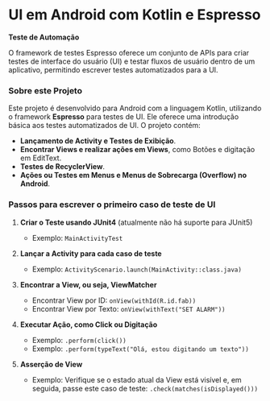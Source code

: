 
# UI em Android com Kotlin e Espresso
**Teste de Automação**

O framework de testes Espresso oferece um conjunto de APIs para criar testes de interface do usuário (UI) e testar fluxos de usuário dentro de um aplicativo, permitindo escrever testes automatizados para a UI.

### Sobre este Projeto

Este projeto é desenvolvido para Android com a linguagem Kotlin, utilizando o framework **Espresso** para testes de UI. Ele oferece uma introdução básica aos testes automatizados de UI. O projeto contém:

- **Lançamento de Activity e Testes de Exibição**.
- **Encontrar Views e realizar ações em Views**, como Botões e digitação em EditText.
- **Testes de RecyclerView**.
- **Ações ou Testes em Menus e Menus de Sobrecarga (Overflow) no Android**.

### Passos para escrever o primeiro caso de teste de UI

1. **Criar o Teste usando JUnit4** (atualmente não há suporte para JUnit5)
   - Exemplo: `MainActivityTest`

2. **Lançar a Activity para cada caso de teste**
   - Exemplo: `ActivityScenario.launch(MainActivity::class.java)`

3. **Encontrar a View, ou seja, ViewMatcher**
   - Encontrar View por ID: `onView(withId(R.id.fab))`
   - Encontrar View por Texto: `onView(withText("SET ALARM"))`

4. **Executar Ação, como Click ou Digitação**
   - Exemplo: `.perform(click())`
   - Exemplo: `.perform(typeText("Olá, estou digitando um texto"))`

5. **Asserção de View**
   - Exemplo: Verifique se o estado atual da View está visível e, em seguida, passe este caso de teste: `.check(matches(isDisplayed()))`

